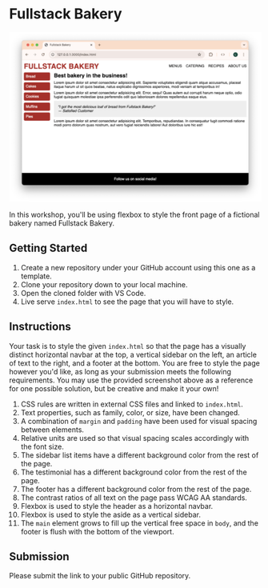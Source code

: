 
# Fullstack Bakery

![](images/example.png)

In this workshop, you'll be using flexbox to style the front page of a fictional bakery named Fullstack Bakery.

## Getting Started

1. Create a new repository under your GitHub account using this one as a template.
2. Clone your repository down to your local machine.
3. Open the cloned folder with VS Code.
4. Live serve `index.html` to see the page that you will have to style.

## Instructions

Your task is to style the given `index.html` so that the page has a visually distinct horizontal navbar at the top, a vertical sidebar on the left, an article of text to the right, and a footer at the bottom. You are free to style the page however you'd like, as long as your submission meets the following requirements. You may use the provided screenshot above as a reference for one possible solution, but be creative and make it your own!

1. CSS rules are written in external CSS files and linked to `index.html`.
2. Text properties, such as family, color, or size, have been changed.
3. A combination of `margin` and `padding` have been used for visual spacing between elements.
4. Relative units are used so that visual spacing scales accordingly with the font size.
5. The sidebar list items have a different background color from the rest of the page.
6. The testimonial has a different background color from the rest of the page.
7. The footer has a different background color from the rest of the page.
8. The contrast ratios of all text on the page pass WCAG AA standards.
9. Flexbox is used to style the header as a horizontal navbar.
10. Flexbox is used to style the aside as a vertical sidebar.
11. The `main` element grows to fill up the vertical free space in `body`, and the footer is flush with the bottom of the viewport.

## Submission

Please submit the link to your public GitHub repository.
